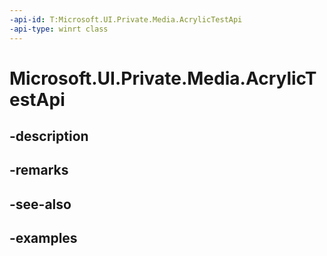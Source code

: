 ```yaml
---
-api-id: T:Microsoft.UI.Private.Media.AcrylicTestApi
-api-type: winrt class
---
```


# Microsoft.UI.Private.Media.AcrylicTestApi

<!--
public sealed class AcrylicTestApi : Microsoft.UI.Xaml.DependencyObject
-->


## -description

## -remarks

## -see-also

## -examples


